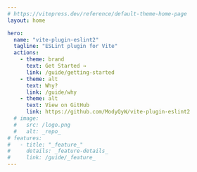 ```yaml
---
# https://vitepress.dev/reference/default-theme-home-page
layout: home

hero:
  name: "vite-plugin-eslint2"
  tagline: "ESLint plugin for Vite"
  actions:
    - theme: brand
      text: Get Started →
      link: /guide/getting-started
    - theme: alt
      text: Why?
      link: /guide/why
    - theme: alt
      text: View on GitHub
      link: https://github.com/ModyQyW/vite-plugin-eslint2
  # image:
  #   src: /logo.png
  #   alt: _repo_
# features:
#   - title: "_feature_"
#     details: _feature-details_
#     link: /guide/_feature_
---
```

